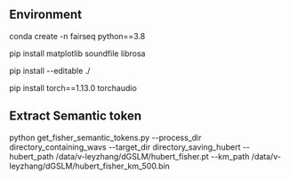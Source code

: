 ##  Environment

conda create -n fairseq python==3.8

pip install matplotlib soundfile librosa

pip install --editable ./

pip install torch==1.13.0 torchaudio


## Extract Semantic token

python get_fisher_semantic_tokens.py --process_dir directory_containing_wavs --target_dir directory_saving_hubert --hubert_path /data/v-leyzhang/dGSLM/hubert_fisher.pt --km_path /data/v-leyzhang/dGSLM/hubert_fisher_km_500.bin